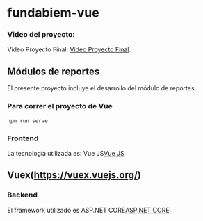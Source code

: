 # fundabiem-vue
### Video del proyecto:
Video Proyecto Final: [Video Proyecto Final](https://drive.google.com/open?id=136yIpUujv0nvP7aOAmpzo4Zj95wJpQmW).

## Módulos de reportes
El presente proyecto incluye el desarrollo del módulo de reportes.

### Para correr el proyecto de Vue 
```
npm run serve
```

### Frontend
La tecnología utilizada es: Vue JS[Vue JS](https://vuejs.org/v2/guide/)
## Vuex(https://vuex.vuejs.org/)

### Backend
El framework utilizado es ASP.NET CORE[ASP.NET COREl](https://docs.microsoft.com/en-us/aspnet/core/?view=aspnetcore-3.1)
